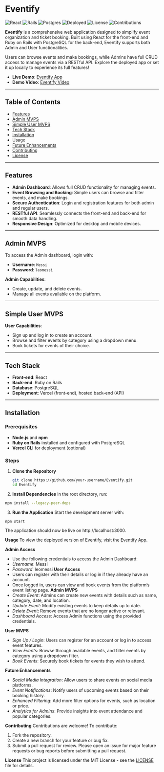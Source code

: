 # Eventify

![React](https://img.shields.io/badge/Frontend-React-blue)
![Rails](https://img.shields.io/badge/Backend-Ruby%20on%20Rails-red)
![Postgres](https://img.shields.io/badge/Database-Postgres-blue)
![Deployed](https://img.shields.io/badge/Deployed-Vercel-blue)
![License](https://img.shields.io/badge/License-MIT-green)
![Contributions](https://img.shields.io/badge/Contributions-Welcome-brightgreen)

**Eventify** is a comprehensive web application designed to simplify event organization and ticket booking. Built using React for the front-end and Ruby on Rails with PostgreSQL for the back-end, Eventify supports both Admin and User functionalities. 

Users can browse events and make bookings, while Admins have full CRUD access to manage events via a RESTful API. Explore the deployed app or set it up locally to experience its full features!

- **Live Demo**: [Eventify App](https://new-eventify-p3mwykxe7-collins7-7.vercel.app/)
- **Demo Video**: [Eventify Video](https://watch.screencastify.com/v/5cpDBEjXsaCC9KwpHO1X)

---

## Table of Contents

- [Features](#features)
- [Admin MVPS](#admin-mvps)
- [Simple User MVPS](#simple-user-mvps)
- [Tech Stack](#tech-stack)
- [Installation](#installation)
- [Usage](#usage)
- [Future Enhancements](#future-enhancements)
- [Contributing](#contributing)
- [License](#license)

---

## Features

- **Admin Dashboard**: Allows full CRUD functionality for managing events.
- **Event Browsing and Booking**: Simple users can browse and filter events, and make bookings.
- **Secure Authentication**: Login and registration features for both admin and regular users.
- **RESTful API**: Seamlessly connects the front-end and back-end for smooth data handling.
- **Responsive Design**: Optimized for desktop and mobile devices.

---

## Admin MVPS

To access the Admin dashboard, login with:
- **Username**: `Messi`
- **Password**: `leomessi`

**Admin Capabilities**:
- Create, update, and delete events.
- Manage all events available on the platform.

---

## Simple User MVPS

**User Capabilities**:
- Sign up and log in to create an account.
- Browse and filter events by category using a dropdown menu.
- Book tickets for events of their choice.

---

## Tech Stack

- **Front-end**: React
- **Back-end**: Ruby on Rails
- **Database**: PostgreSQL
- **Deployment**: Vercel (front-end), hosted back-end (API)

---

## Installation

### Prerequisites
- **Node.js** and **npm**
- **Ruby on Rails** installed and configured with PostgreSQL
- **Vercel CLI** for deployment (optional)

### Steps

1. **Clone the Repository**
   ```bash
   git clone https://github.com/your-username/Eventify.git
   cd Eventify
2. **Install Dependencies**
In the root directory, run:
```bash
npm install --legacy-peer-deps
```
3. **Run the Application**
Start the development server with:
```bash
npm start
```
The application should now be live on http://localhost:3000.

**Usage**
To view the deployed version of Eventify, visit the [Eventify App](https://new-eventify-p3mwykxe7-collins7-7.vercel.app/).

**Admin Access**
- Use the following credentials to access the Admin Dashboard:
- *Username*: Messi
- *Password*: leomessi
**User Access**
- Users can register with their details or log in if they already have an account.
- Once logged in, users can view and book events from the platform’s event listing page.
**Admin MVPS**
- *Create Event*: Admins can create new events with details such as name, category, date, and location.
- *Update Event*: Modify existing events to keep details up to date.
- *Delete Event*: Remove events that are no longer active or relevant.
- *Dashboard Access*: Access Admin functions using the provided credentials.

**User MVPS**
- *Sign Up / Login*: Users can register for an account or log in to access event features.
- *View Events*: Browse through available events, and filter events by category using a dropdown filter.
- *Book Events*: Securely book tickets for events they wish to attend.

**Future Enhancements**
- *Social Media Integration*: Allow users to share events on social media platforms.
- *Event Notifications*: Notify users of upcoming events based on their booking history.
- *Enhanced Filtering*: Add more filter options for events, such as location or price.
- *Analytics for Admins*: Provide insights into event attendance and popular categories.

**Contributing**
Contributions are welcome! To contribute:

1. Fork the repository.
2. Create a new branch for your feature or bug fix.
3. Submit a pull request for review.
Please open an issue for major feature requests or bug reports before submitting a pull request.

**License**
This project is licensed under the MIT License - see the [LICENSE](https://choosealicense.com/licenses/mit/) file for details.
